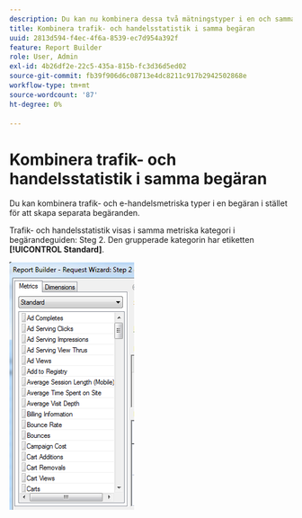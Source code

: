 ```yaml
---
description: Du kan nu kombinera dessa två mätningstyper i en och samma begäran, i stället för att behöva skapa separata begäranden.
title: Kombinera trafik- och handelsstatistik i samma begäran
uuid: 2813d594-f4ec-4f6a-8539-ec7d954a392f
feature: Report Builder
role: User, Admin
exl-id: 4b26df2e-22c5-435a-815b-fc3d36d5ed02
source-git-commit: fb39f906d6c08713e4dc8211c917b2942502868e
workflow-type: tm+mt
source-wordcount: '87'
ht-degree: 0%

---
```


# Kombinera trafik- och handelsstatistik i samma begäran

Du kan kombinera trafik- och e-handelsmetriska typer i en begäran i stället för att skapa separata begäranden.

Trafik- och handelsstatistik visas i samma metriska kategori i begärandeguiden: Steg 2. Den grupperade kategorin har etiketten **[!UICONTROL Standard]**.

![Skärmbild av begärandeguiden: Steg 2, standardmåttlista.](assets/standard_metrics.png)
